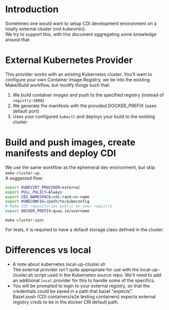 # Introduction
Sometimes one would want to setup CDI development environment on a totally external cluster (not kubevirtci).  
We try to support this, with this document aggregating some knowledge around that.

# External Kubernetes Provider

This provider works with an existing Kubernetes cluster.  You'll want to configure your own
Container Image Registry, we tie into the existing Make/Build workflow, but modify things
such that:
1. We build container images and push to the specified registry (instead of `registry:5000`)
2. We generate the manifests with the provided DOCKER_PREFIX (uses default port)
3. Uses your configured `kubectl` and deploys your build to the existing cluster

# Build and push images, create manifests and deploy CDI

We use the same workflow as the ephemeral dev environment, but skip `make cluster-up`.  
A suggested flow:

```bash
export KUBEVIRT_PROVIDER=external
export PULL_POLICY=Always
export CDI_NAMESPACE=cdi-rand-ns-name
export KUBECONFIG=/path/to/kubeconfig
# Make CDI repositories public on your registry
export DOCKER_PREFIX=quay.io/username
```

`make cluster-sync`

For tests, it is required to have a default storage class defined in the cluster.

# Differences vs local
- A note about kubernetes local-up-cluster.sh  
The external provider isn't quite appropriate for use with the local-up-cluster.sh script used 
in the Kubernetes source repo.  We'll need to add an additional `local` provider for this to 
handle some of the specifics.
- You will be prompted to login to your external registry,
so that the credentials could be saved in a path that bazel "expects".  
Bazel push (CDI containers/e2e testing containers) expects external registry creds to be in the docker CRI default path.
